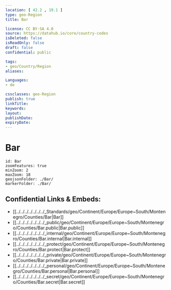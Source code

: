 ```yaml
---
location: [ 42.2 , 19.1 ] 
type: geo-Region
title: Bar

license: CC BY-SA 4.0
source: https://datahub.io/core/country-codes
isDeleted: false
isReadOnly: false
draft: false
confidential: public

tags:
- geo/Country/Region
aliases:

Languages:
- de

cssclasses: geo-Region
publish: true
linkTitle: 
keywords: 
layout: 
publishDate: 
expiryDate: 
---
```


# Bar

```leaflet
id: Bar
zoomFeatures: true 
minZoom: 2 
maxZoom: 18
geojsonFolder: ./Bar/
markerFolder: ./Bar/
```


## Confidential Links & Embeds: 
- [[../../../../../../../_Standards/geo/Continent/Europe/Europe~South/Montenegro/Counties/Bar|Bar]] 
- [[../../../../../../../_public/geo/Continent/Europe/Europe~South/Montenegro/Counties/Bar.public|Bar.public]] 
- [[../../../../../../../_internal/geo/Continent/Europe/Europe~South/Montenegro/Counties/Bar.internal|Bar.internal]] 
- [[../../../../../../../_protect/geo/Continent/Europe/Europe~South/Montenegro/Counties/Bar.protect|Bar.protect]] 
- [[../../../../../../../_private/geo/Continent/Europe/Europe~South/Montenegro/Counties/Bar.private|Bar.private]] 
- [[../../../../../../../_personal/geo/Continent/Europe/Europe~South/Montenegro/Counties/Bar.personal|Bar.personal]] 
- [[../../../../../../../_secret/geo/Continent/Europe/Europe~South/Montenegro/Counties/Bar.secret|Bar.secret]] 

